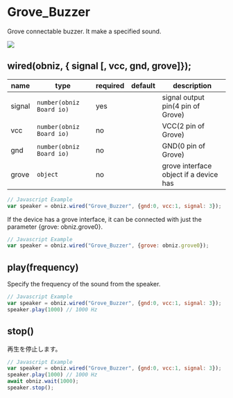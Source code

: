 # Grove_Buzzer

Grove connectable buzzer. It make a specified sound.

![](image.jpg)

## wired(obniz,  { signal [, vcc, gnd, grove]});


| name   | type                     | required | default | description                            |
|--------|--------------------------|----------|---------|----------------------------------------|
| signal | `number(obniz Board io)` | yes      | &nbsp;  | signal output pin(4 pin of Grove)      |
| vcc    | `number(obniz Board io)` | no       | &nbsp;  | VCC(2 pin of Grove)                    |
| gnd    | `number(obniz Board io)` | no       | &nbsp;  | GND(0 pin of Grove)                    |
| grove  | `object`                 | no       | &nbsp;  | grove interface object if a device has |

```Javascript
// Javascript Example
var speaker = obniz.wired("Grove_Buzzer", {gnd:0, vcc:1, signal: 3});
```

If the device has a grove interface, it can be connected with just the parameter {grove: obniz.grove0}.
```Javascript
// Javascript Example
var speaker = obniz.wired("Grove_Buzzer", {grove: obniz.grove0});
``` 

## play(frequency)

Specify the frequency of the sound from the speaker.

```Javascript
// Javascript Example
var speaker = obniz.wired("Grove_Buzzer", {gnd:0, vcc:1, signal: 3});
speaker.play(1000) // 1000 Hz
```

## stop()

再生を停止します。

```Javascript
// Javascript Example
var speaker = obniz.wired("Grove_Buzzer", {gnd:0, vcc:1, signal: 3});
speaker.play(1000) // 1000 Hz
await obniz.wait(1000);
speaker.stop();
```